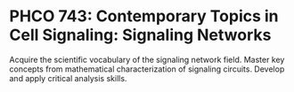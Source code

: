 # PHCO 743: Contemporary Topics in Cell Signaling: Signaling Networks

Acquire the scientific vocabulary of the signaling network field. Master key concepts from mathematical characterization of signaling circuits. Develop and apply critical analysis skills.